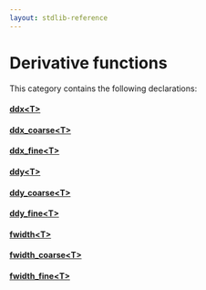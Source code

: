 ```yaml
---
layout: stdlib-reference
---
```

# Derivative functions

This category contains the following declarations:

#### [ddx\<T\>](ddx)

#### [ddx\_coarse\<T\>](ddx_coarse)

#### [ddx\_fine\<T\>](ddx_fine)

#### [ddy\<T\>](ddy)

#### [ddy\_coarse\<T\>](ddy_coarse)

#### [ddy\_fine\<T\>](ddy_fine)

#### [fwidth\<T\>](fwidth)

#### [fwidth\_coarse\<T\>](fwidth_coarse)

#### [fwidth\_fine\<T\>](fwidth_fine)


<!-- RTD-TOC-START
```{toctree}
:titlesonly:
:hidden:

ddx <ddx>
ddx_coarse <ddx_coarse>
ddx_fine <ddx_fine>
ddy <ddy>
ddy_coarse <ddy_coarse>
ddy_fine <ddy_fine>
fwidth <fwidth>
fwidth_coarse <fwidth_coarse>
fwidth_fine <fwidth_fine>
```
RTD-TOC-END -->
